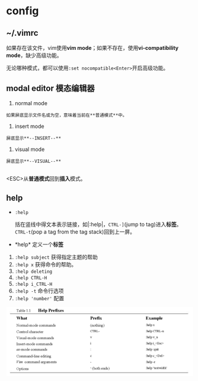 # config

<!-- create time: 2015-06-07 21:43:32  -->

<!-- This file is created from $MARBOO_HOME/.media/starts/default.md
本文件由 $MARBOO_HOME/.media/starts/default.md 复制而来 -->

## ~/.vimrc

  如果存在该文件，vim使用**vim mode**；如果不存在，使用**vi-compatibility mode**，缺少高级功能。

  无论哪种模式，都可以使用`:set nocompatible<Enter>`开启高级功能。

## modal editor 模态编辑器

  1. normal mode

    如果屏底显示文件名或为空，意味着当前在**普通模式**中。

  1. insert mode

    屏底显示**--INSERT--**

  1. visual mode

    屏底显示**--VISUAL--**

## 

  \<ESC>从**普通模式**回到**插入**模式。

## help

  - `:help`

    括在竖线中得文本表示链接，如|:help|，`CTRL-]`(jump to tag)进入**标签**。`CTRL-t`(pop a tag from the tag stack)回到上一屏。

  - \*help\* 定义一个**标签**

  1. `:help subject` 获得指定主题的帮助
  1. `:help x` 获得命令的帮助。
  1. `:help deleting`
  1. `:help CTRL-H`
  1. `:help i_CTRL-H`
  1. `:help -t` 命令行选项
  1. `:help 'number'` 配置


  ![1.1_help_prefixes][1.1]

 
[1.1]: ./img/1.1_help_prefixes.png